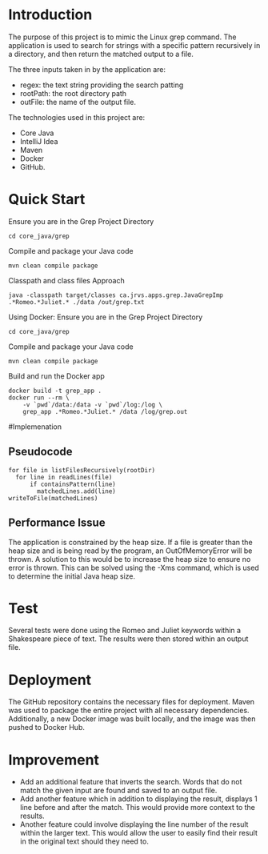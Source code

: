 # Introduction
The purpose of this project is to mimic the Linux grep command. The application is used to search for strings with a specific pattern recursively in a directory, and then return the matched output to a file. 

The three inputs taken in by the application are: 
 * regex: the text string providing the search patting
 * rootPath: the root directory path
 * outFile: the name of the output file. 

The technologies used in this project are:
* Core Java
* IntelliJ Idea
* Maven
* Docker 
* GitHub.

# Quick Start
Ensure you are in the Grep Project Directory
``` 
cd core_java/grep 
```
Compile and package your Java code
``` 
mvn clean compile package 
```
Classpath and class files Approach
``` 
java -classpath target/classes ca.jrvs.apps.grep.JavaGrepImp .*Romeo.*Juliet.* ./data /out/grep.txt 
```

Using Docker:
Ensure you are in the Grep Project Directory
``` 
cd core_java/grep 
```
Compile and package your Java code
``` 
mvn clean compile package 
```
Build and run the Docker app
``` 
docker build -t grep_app .
docker run --rm \
    -v `pwd`/data:/data -v `pwd`/log:/log \
    grep_app .*Romeo.*Juliet.* /data /log/grep.out 
```

#Implemenation
## Pseudocode
``` matchedLines = []
for file in listFilesRecursively(rootDir)
  for line in readLines(file)
      if containsPattern(line)
        matchedLines.add(line)
writeToFile(matchedLines) 
```
## Performance Issue
The application is constrained by the heap size. If a file is greater than the heap size and is being read by the program, an OutOfMemoryError will be thrown. A solution to this would be to increase the heap size to ensure no error is thrown. This can be solved using the -Xms command, which is used to determine the initial Java heap size. 
# Test
Several tests were done using the Romeo and Juliet keywords within a Shakespeare piece of text. The results were then stored within an output file.
# Deployment
The GitHub repository contains the necessary files for deployment. Maven was used to package the entire project with all necessary dependencies. Additionally, a new Docker image was built locally, and the image was then pushed to Docker Hub. 
# Improvement
*	Add an additional feature that inverts the search. Words that do not match the given input are found and saved to an output file.
*	Add another feature which in addition to displaying the result, displays 1 line before and after the match. This would provide more context to the results.  
*	Another feature could involve displaying the line number of the result within the larger text. This would allow the user to easily find their result in the original text should they need to. 
